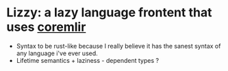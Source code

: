 # Lizzy: a lazy language frontent that uses [coremlir](https://github.com/bollu/coremlir)

- Syntax to be rust-like because I really believe it has the sanest syntax of
  any language i've ever used.
- Lifetime semantics + laziness - dependent types ?
